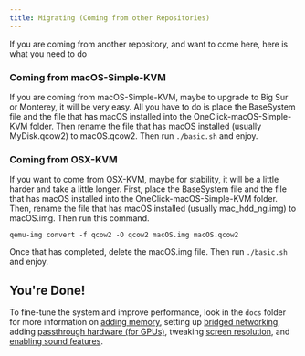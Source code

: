 ```yaml
---
title: Migrating (Coming from other Repositories)
--- 
```


If you are coming from another repository, and want to come here, here is what you need to do

### Coming from macOS-Simple-KVM

If you are coming from macOS-Simple-KVM, maybe to upgrade to Big Sur or Monterey, it will be very easy. All you have to do is place the BaseSystem file and the file that has macOS installed into the OneClick-macOS-Simple-KVM folder. Then rename the file that has macOS installed (usually MyDisk.qcow2) to macOS.qcow2. Then run `./basic.sh` and enjoy.

### Coming from OSX-KVM

If you want to come from OSX-KVM, maybe for stability, it will be a little harder and take a little longer. First, place the BaseSystem file and the file that has macOS installed into the OneClick-macOS-Simple-KVM folder. Then, rename the file that has macOS installed (usually mac_hdd_ng.img) to macOS.img. Then run this command.
```
qemu-img convert -f qcow2 -O qcow2 macOS.img macOS.qcow2
```
Once that has completed, delete the macOS.img file. Then run `./basic.sh` and enjoy.

## You're Done!

To fine-tune the system and improve performance, look in the `docs` folder for more information on [adding memory](/docs/guide-performance), setting up [bridged networking](/docs/guide-networking), adding [passthrough hardware (for GPUs)](/docs/guide-passthrough), tweaking [screen resolution](/docs/guide-screen-resolution), and [enabling sound features](/docs/guide-passthrough).